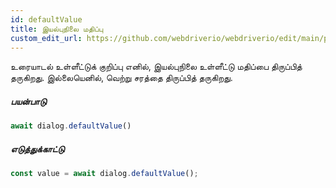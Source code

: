 ```yaml
---
id: defaultValue
title: இயல்புநிலை மதிப்பு
custom_edit_url: https://github.com/webdriverio/webdriverio/edit/main/packages/webdriverio/src/commands/dialog/defaultValue.ts
---
```


உரையாடல் உள்ளீட்டுக் குறிப்பு எனில், இயல்புநிலை உள்ளீட்டு மதிப்பை திருப்பித் தருகிறது. இல்லையெனில், வெற்று சரத்தை திருப்பித் தருகிறது.

##### பயன்பாடு

```js
await dialog.defaultValue()
```

##### எடுத்துக்காட்டு

```js title="dialogDefaultValue.js"
const value = await dialog.defaultValue();
```